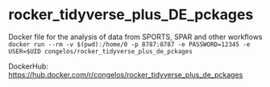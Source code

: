 # rocker_tidyverse_plus_DE_pckages
Docker file for the analysis of data from SPORTS, SPAR and other workflows  
`docker run --rm -v $(pwd):/home/0 -p 8787:8787 -e PASSWORD=12345 -e USER=$UID congelos/rocker_tidyverse_plus_de_pckages`

DockerHub: https://hub.docker.com/r/congelos/rocker_tidyverse_plus_de_pckages
